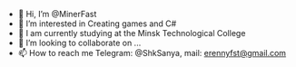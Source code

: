 - 👋 Hi, I’m @MinerFast
- 👀 I’m interested in Creating games and C#
- 🌱 I am currently studying at the Minsk Technological College
- 💞️ I’m looking to collaborate on ...
- 📫 How to reach me Telegram: @ShkSanya, mail: erennyfst@gmail.com

<!---
MinerFast/MinerFast is a ✨ special ✨ repository because its `README.md` (this file) appears on your GitHub profile.
You can click the Preview link to take a look at your changes.
--->
